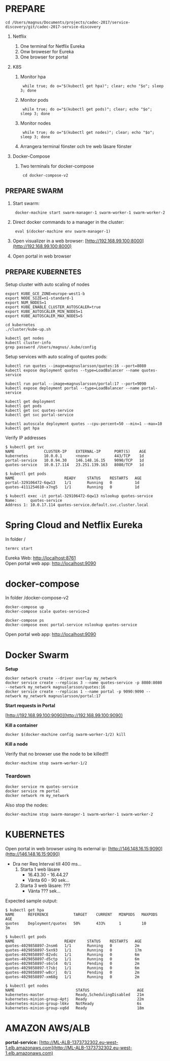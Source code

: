 # PREPARE

	cd /Users/magnus/Documents/projects/cadec-2017/service-discovery/git/cadec-2017-service-discovery

1. Netflix
	1. One terminal for Netflix Eureka
	2. Onw broweser for Eureka 
	3. One browser for portal

1. K8S 
	1. Monitor hpa

			while true; do o="$(kubectl get hpa)"; clear; echo "$o"; sleep 3; done

	1. Monitor pods

			while true; do o="$(kubectl get pods)"; clear; echo "$o"; sleep 3; done

	1. Monitor nodes

			while true; do o="$(kubectl get nodes)"; clear; echo "$o"; sleep 3; done

	1. Arrangera terminal fönster och tre web läsare fönster

1. Docker-Compose

	1. Two terminals for docker-compose
	
			cd docker-compose-v2

## PREPARE SWARM

1. Start swarm:

		docker-machine start swarm-manager-1 swarm-worker-1 swarm-worker-2

1. Direct docker commands to a manager in the cluster:
	
		eval $(docker-machine env swarm-manager-1)    

1. Open visualizer in a web browser: [http://192.168.99.100:8000](http://192.168.99.100:8000)

1. Open portal in web browser

## PREPARE KUBERNETES

Setup cluster with auto scaling of nodes

	export KUBE_GCE_ZONE=europe-west1-b
	export NODE_SIZE=n1-standard-1
	export NUM_NODES=1
	export KUBE_ENABLE_CLUSTER_AUTOSCALER=true
	export KUBE_AUTOSCALER_MIN_NODES=1
	export KUBE_AUTOSCALER_MAX_NODES=5
	
	cd kubernetes
	./cluster/kube-up.sh	
	
	kubectl get nodes
	kubectl cluster-info	
	grep password /Users/magnus/.kube/config

Setup services with auto scaling of quotes pods:

	kubectl run quotes --image=magnuslarsson/quotes:16 --port=8080 
	kubectl expose deployment quotes --type=LoadBalancer --name quotes-service

	kubectl run portal --image=magnuslarsson/portal:17 --port=9090 
	kubectl expose deployment portal --type=LoadBalancer --name portal-service

	kubectl get deployment
	kubectl get pods
	kubectl get svc quotes-service
	kubectl get svc portal-service
	
	kubectl autoscale deployment quotes --cpu-percent=50 --min=1 --max=10
	kubectl get hpa

Verify IP addresses

	$ kubectl get svc
	NAME             CLUSTER-IP    EXTERNAL-IP      PORT(S)    AGE
	kubernetes       10.0.0.1      <none>           443/TCP    1d
	portal-service   10.0.94.30    146.148.16.15    9090/TCP   1d
	quotes-service   10.0.17.114   23.251.139.163   8080/TCP   1d

	$ kubectl get pods
	NAME                      READY     STATUS    RESTARTS   AGE
	portal-329106472-6qw13    1/1       Running   0          1d
	quotes-4111254610-x7ng5   1/1       Running   0          1d

	$ kubectl exec -it portal-329106472-6qw13 nslookup quotes-service
	Name:      quotes-service
	Address 1: 10.0.17.114 quotes-service.default.svc.cluster.local

# Spring Cloud and Netflix Eureka

In folder /

	termrc start  Eureka Web: [http://localhost:8761](http://localhost:8761)  Open portal web app: [http://localhost:9090](http://localhost:9090)

# docker-compose

In folder /docker-compose-v2
	

	docker-compose up	docker-compose scale quotes-service=2	docker-compose ps	docker-compose exec portal-service nslookup quotes-service
Open portal web app: [http://localhost:9090](http://localhost:9090)

# Docker Swarm

**Setup**
	
	docker network create --driver overlay my_network
	docker service create --replicas 3 --name quotes-service -p 8080:8080 --network my_network magnuslarsson/quotes:16
	docker service create --replicas 1 --name portal -p 9090:9090 --network my_network magnuslarsson/portal:17

**Start requests in Portal**

[http://192.168.99.100:9090](http://192.168.99.100:9090)

**Kill a container**

	docker $(docker-machine config swarm-worker-1/2) kill 
	
**Kill a node**

Verify that no browser use the node to be killed!!!

	docker-machine stop swarm-worker-1/2	

### Teardown

	docker service rm quotes-service
	docker service rm portal
	docker network rm my_network

Also stop the nodes:

	docker-machine stop swarm-manager-1 swarm-worker-1 swarm-worker-2
	
	
	
# KUBERNETES


Open portal in web browser using its external ip: [http://146.148.16.15:9090](http://146.148.16.15:9090)
	
	
* Dra ner Req Interval till 400 ms...
	1. Starta 1 web läsare
		* 16.43.30 - 16.44.27
		* Vänta 60 - 90 sek...
	1. Starta 3 web läsare: ??? 
		* Vänta ??? sek...


Expected sample output:

	$ kubectl get hpa
	NAME      REFERENCE           TARGET    CURRENT   MINPODS   MAXPODS   AGE
	quotes    Deployment/quotes   50%       433%      1         10        3m
	
	$ kubectl get pods
	NAME                      READY     STATUS    RESTARTS   AGE
	quotes-4029858897-2nsm6   1/1       Running   0          2m
	quotes-4029858897-5xn93   1/1       Running   0          17m
	quotes-4029858897-82vdc   1/1       Running   0          6m
	quotes-4029858897-d5ctp   1/1       Running   0          6m
	quotes-4029858897-s6sl4   0/1       Pending   0          2m
	quotes-4029858897-t7sbj   1/1       Running   0          6m
	quotes-4029858897-w8crj   0/1       Pending   0          2m
	quotes-4029858897-xm68g   1/1       Running   0          2m

	$ kubectl get nodes
	NAME                           STATUS                     AGE
	kubernetes-master              Ready,SchedulingDisabled   21m
	kubernetes-minion-group-4ptj   Ready                      22m
	kubernetes-minion-group-l6kv   NotReady                   6s
	kubernetes-minion-group-xq6d   Ready                      18m

# AMAZON AWS/ALB

**portal-service:** [http://ML-ALB-1373732302.eu-west-1.elb.amazonaws.com](http://ML-ALB-1373732302.eu-west-1.elb.amazonaws.com)
	